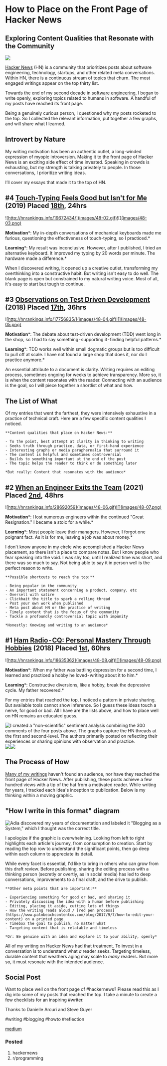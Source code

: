 # How to Place on the Front Page of Hacker News
## Exploring Content Qualities that Resonate with the Community

![](images/48-01.jpeg)

[Hacker News](https://news.ycombinator.com/) (HN) is a community that prioritizes posts about software engineering, technology, startups, and other related meta conversations. Within HN, there is a continuous stream of topics that churn. The most engaged writings appear on the top thirty list.

Towards the end of my second decade in [software engineering](https://medium.com/@solidi/my-goal-is-to-ship-c772f63c278d), I began to write openly, exploring topics related to humans in software. A handful of my posts have reached its front page.

Being a genuinely curious person, I questioned why my posts rocketed to the top. So I collected the relevant information, put together a few graphs, and will share what I learned.

## Introvert by Nature

My writing motivation has been an authentic outlet, a long-winded expression of myopic introversion. Making it to the front page of Hacker News is an exciting side effect of time invested.
Speaking in crowds is exhausting, but my strength is talking privately to people. In those conversations, I prioritize writing ideas.

I’ll cover my essays that made it to the top of HN.

## #4 [Touch-Typing Feels Good but Isn't for Me](https://medium.freecodecamp.org/touch-typing-feels-good-but-isnt-for-me-2cfbafee2074) (2019) Placed [18th](http://news.ycombinator.com/item?id=19672434), 24hrs
![http://hnrankings.info/19672434/](images/48-02.gif)![](images/48-03.png)

**Motivation***: My in-depth conversations of mechanical keyboards made me furious, questioning the effectiveness of touch-typing, so I practiced.*

**Learning***: My result was inconclusive. However, after I published, I tried an alternative keyboard. It improved my typing by 20 words per minute. The hardware made a difference.*

When I discovered writing, it opened up a creative outlet, transforming my overthinking into a constructive habit. But writing isn't easy to do well. The blank page is open but constrained to my natural writing voice. Most of all, it's easy to start but tough to continue.

## #3 [Observations on Test Driven Development](https://medium.freecodecamp.org/8-observations-on-test-driven-development-a9b5144f868) (2018) Placed [17th](http://news.ycombinator.com/item?id=17756835), 36hrs
![http://hnrankings.info/17756835/](images/48-04.gif)![](images/48-05.png)

**Motivation***: The debate about test-driven development (TDD) went long in the shop, so I had to say something - supporting it - finding helpful patterns.*

**Learning***: TDD works well within small dogmatic groups but is too difficult to pull off at scale. I have not found a large shop that does it, nor do I practice anymore.*

An essential attribute to a document is clarity. Writing requires an editing process, sometimes ongoing for weeks to achieve transparency. More so, it is when the content resonates with the reader. Connecting with an audience is the goal, so I will piece together a shortlist of what and how.

## The List of What

Of my entries that went the farthest, they were intensively exhaustive in a practice of technical craft. Here are a few specific content qualities I noticed.

```
**Content qualities that place on Hacker News:**

- To the point, best attempt at clarity in thinking to writing
- Seeks truth through practice, data, or first-hand experience
- Interesting graphs or media paraphernalia that surround it
- The content is helpful and sometimes controversial
- Builds to something important at the end of the post
- The topic helps the reader to think or do something later

*But really: Content that resonates with the audience*
```

## #2 [When an Engineer Exits the Team](https://medium.com/@solidi/in-software-when-an-engineer-exits-the-team-1e550303cff8) (2021) Placed [2nd](http://news.ycombinator.com/item?id=28692059), 48hrs
![http://hnrankings.info/28692059](images/48-06.gif)![](images/48-07.png)

**Motivation***: I lost numerous engineers within the continued "Great Resignation." I became a stoic for a while.*

**Learning***: Most people leave their managers. However, I forgot one poignant fact. As it is for me, leaving a job was about money.*

I don't know anyone in my circle  who accomplished a Hacker News placement, so there isn't a place to compare notes. But I know people who fear speaking into the void. I was shy too, until I realized time was short, and there was so much to say. Not being able to say it in person well is the perfect reason to write.

```
**Possible shortcuts to reach the top:**

- Being popular in the community
- An important statement concerning a product, company, etc
- Oversell with satire
- Clickbait the title to spark a rolling thread
- Post your own work when published
- Meta post about HN or the practice of writing
- Timely content that is the focus of the community
- Tackle a profoundly controversial topic with impunity

*Honestly: Knowing and writing to an audience*
```

## #1 [Ham Radio - CQ: Personal Mastery Through Hobbies](https://medium.com/@solidi/cq-personal-mastery-through-hobbies-f25aab2e49ad) (2018) Placed [1st](http://news.ycombinator.com/item?id=18635362), 60hrs
![http://hnrankings.info/18635362](images/48-08.gif)![](images/48-09.png)

**Motivation***: When my father was battling depression for a second time, I learned and practiced a hobby he loved - writing about it to him.*

**Learning***: Constructive diversions, like a hobby, break the depressive cycle. My father recovered.*

For my entries that reached the top, I noticed a pattern in private sharing. But available tools cannot show inference. So I guess these ideas touch a nerve, for good or bad. All I have are the lists above, and how to place well on HN remains an educated guess.

![I created a "non-scientific" sentiment analysis combining the 300 comments of the four posts above. The graphs capture the HN threads at the first and second-level. The authors primarily posted on reflecting their experiences or sharing opinions with observation and practice.](images/48-10.png)![](images/48-11.png)![](images/48-12.png)

## The Process of How

[Many of my writings](https://github.com/solidi/writing) haven't found an audience, nor have they reached the front page of Hacker News. After publishing, these posts achieve a few hundred views with a tip of the hat from a motivated reader.
While writing for years, I tracked each idea's inception to publication. Below is my thinking within a moving graphic.

## "How I write in this format" diagram

![[Adia](https://twitter.com/Aida_Isay) discovered my years of documentation and labeled it "[Blogging as a System](https://twitter.com/Aida_Isay/status/1486018778001555457)," which I thought was the correct title.](images/48-13.gif)

I apologize if the graphic is overwhelming. Looking from left to right highlights each article's journey, from consumption to creation. Start by reading the top row to understand the significant points, then go deep within each column to appreciate its detail.

While every facet is essential, I'd like to bring in others who can grow from this draft review. Before publishing, sharing the editing process with a thinking person (secretly or overtly, as in social media) has led to deep conversations, improvements to a final draft, and the drive to publish.

```
**Other meta points that are important:**

- Experiencing something for good or bad, and sharing it
- Privately discussing the idea with a human before publishing
- Editing, placing it aside, cutting lots of things
- How the writing reads aloud / [red pen process](https://www.palmbeachcontentco.com/blog/2017/9/7/how-to-edit-your-content) on a printed page 
- Timebox the goal to publish, no matter what
- Targeting content that is relatable and timeless

*Or: Be genuine with an idea and explore it to your ability, openly*
```

All of my writing on Hacker News had that treatment. To invest in a conversation is to understand what *a* reader seeks. Targeting timeless, durable content that weathers aging may scale to *many* readers. But more so, it must resonate with the intended audience.

## Social Post

Want to place well on the front page of #hackernews? Please read this as I dig into some of my posts that reached the top. I take a minute to create a few checklists for an inspiring #writer.

Thanks to Danielle Arcuri and Steve Guyer

#writing #blogging #howto #reflection

[medium](https://medium.com/@solidi/how-to-place-on-the-front-page-of-hacker-news-6f24a97a6dd5)

### Posted

1. hackernews
1. r/programming
